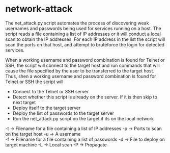 # network-attack

The net_attack.py script automates the process of discovering weak usernames and passwords being used for services running on a host. The script reads a file containing a list of IP addresses or it will conduct a local scan to obtain the IP addresses. For each IP address in the list the script will scan the ports on that host, and attempt to bruteforce the login for detected services. 

When a working username and password combination is found for Telnet or SSH, the script will connect to the target host and run commands that will cause the file specified by the user to be transferred to the target host. Thus, shen a working username and password combination is found for Telnet or SSH the script will 
- Connect to the Telnet or SSH server 
- Detect whether this script is already on the server. If it is then skip to next target 
- Deploy itself to the target server 
- Deploy the list of passwords to the target server 
- Run the net_attack.py script on the target if its on the local network


 -t  -> Filename for a file containing a list of IP addresses 
 -p -> Ports to scan on the target host 
 -u -> A username  
 -f -> Filename for a file containing a list of passwords 
 -d -> File to deploy on target machine
 -L -> Local scan 
 -P -> Propagate

